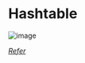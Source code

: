 # Hashtable

![image](https://github.com/LucasDiasJorge/Hashtable/assets/78762601/2f1715f3-1f16-4955-8d00-61c180c829b2)

_[Refer](https://www.youtube.com/watch?v=2Ti5yvumFTU)_
